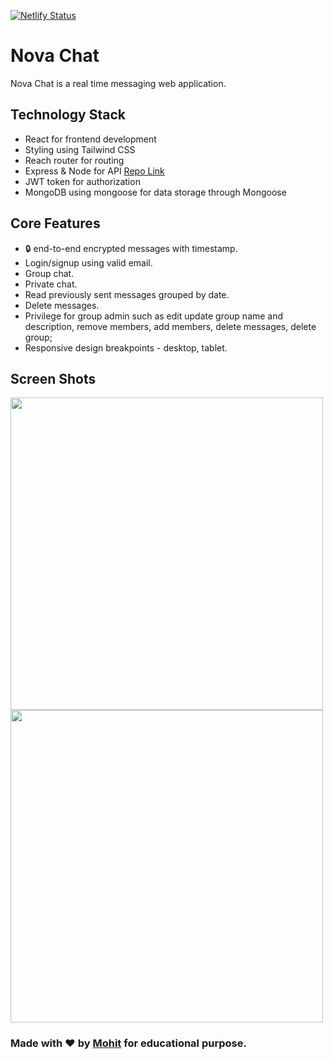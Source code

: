 [![Netlify Status](https://api.netlify.com/api/v1/badges/9fdd5c29-ba1d-43ae-b45c-eb70e1d96b32/deploy-status)](https://app.netlify.com/sites/nova-chat/deploys)

# Nova Chat

Nova Chat is a real time messaging web application.

## Technology Stack

- React for frontend development
- Styling using Tailwind CSS
- Reach router for routing
- Express & Node for API [Repo Link](https://github.com/mohit-codes/Nova-chat--Backend)
- JWT token for authorization 
- MongoDB using mongoose for data storage through Mongoose

## Core Features
- :lock: end-to-end encrypted messages with timestamp.
- Login/signup using valid email.
- Group chat.
- Private chat.
- Read previously sent messages grouped by date.
- Delete messages.
- Privilege for group admin such as edit update group name and description, remove members, add members, delete messages, delete group;
- Responsive design breakpoints - desktop, tablet.

## Screen Shots
<div>
 <img src="https://user-images.githubusercontent.com/40515852/137706047-3a246f70-8197-491b-a2a3-970d2dea3ebe.png" width=500/>
<img src="https://user-images.githubusercontent.com/40515852/137706342-d26f3397-e57a-47f2-9021-369761a61506.png" width=500/>
 </"div>


 ### Made with ❤️ by [Mohit](https://twitter.com/Mohit_codes) for educational purpose.
